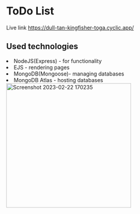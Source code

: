 # ToDo List

Live link https://dull-tan-kingfisher-toga.cyclic.app/

## Used technologies 
<li>NodeJS(Express) - for functionality</li>
<li>EJS - rendering pages</li>
<li>MongoDB(Mongoose)- managing databases</li>
<li>MongoDB Atlas - hosting databases</li>

<img width="332" alt="Screenshot 2023-02-22 170235" src="https://user-images.githubusercontent.com/125278159/220682694-feb51cba-71ee-4669-8b63-6ce4b0b717ce.png">


